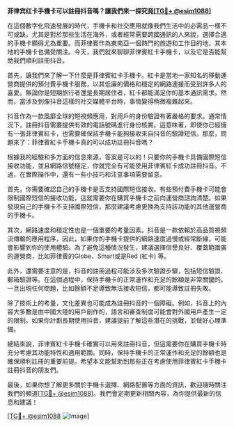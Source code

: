 **菲律宾红卡手機卡可以註冊抖音嗎？讓我們來一探究竟[[TG💪+ @esim1088](https://t.me/s/esim1088)]**

在這個數字化飛速發展的時代，手機卡和社交應用就像我們生活中的必需品一樣不可或缺。尤其是對於那些生活在海外，或者經常需要跨國通訊的人來說，選擇合適的手機卡顯得尤為重要。而菲律賓作為東南亞一個熱門的旅遊和工作目的地，其本地的手機卡也備受關注。今天，我們就來聊聊菲律賓紅卡手機卡，以及它是否能幫助我們順利註冊抖音。

首先，讓我們來了解一下什麼是菲律賓紅卡手機卡。紅卡是當地一家知名的移動運營商提供的預付費手機卡服務，以其低廉的價格和穩定的網路連接而受到許多人的喜愛。無論你是短期旅行者還是長期居住者，紅卡都能滿足你的基本通訊需求。然而，當涉及到像抖音這樣的社交媒體平台時，事情變得稍微複雜起來。

抖音作為一款風靡全球的短視頻應用，對用戶的身份驗證有著嚴格的要求。通常情況下，註冊抖音需要提供有效的電話號碼進行身份核實。這意味著，即使你已經擁有一張菲律賓紅卡，也需要確保該手機卡能夠接收來自抖音的驗證短信。那麼，問題來了：菲律賓紅卡手機卡真的可以成功註冊抖音嗎？

根據我的經驗和多方面的信息來源，答案是可以的！只要你的手機卡具備國際短信接收功能，並且網路信號穩定，你就完全有可能使用菲律賓紅卡成功註冊抖音。不過，在實際操作中，還有一些小技巧和注意事項需要留意。

首先，你需要確認自己的手機卡是否支持國際短信接收。有些預付費手機卡可能會限制國際短信的接收功能，這就需要你在購買手機卡之前向運營商諮詢清楚。如果發現自己的手機卡不支持國際短信，那麼建議考慮更換為支持該功能的其他運營商的手機卡。

其次，網路速度和穩定性也是一個重要的考量因素。抖音是一款依賴於高品質視頻流傳輸的應用程序，因此，如果你的手機卡提供的網路速度過慢或經常斷線，可能會影響到你的使用體驗。為了避免這種情況發生，建議選擇信譽良好、覆蓋範圍廣的運營商，比如菲律賓的Globe、Smart或是Red (紅卡) 等。

此外，還需要注意的是，抖音的註冊過程可能涉及多次驗證步驟，包括短信驗證、郵箱驗證等。在這個過程中，保持手機卡的正常運作和充足的餘額是非常關鍵的。一旦出現任何問題，比如餘額不足導致無法接收短信，都可能導致註冊失敗。

除了技術上的考量，文化差異也可能成為註冊抖音的一個障礙。例如，抖音上的內容大多數是由中國大陸的用戶創作的，語言和審查制度可能會對外國用戶產生一定的限制。如果你計劃長期使用抖音，建議提前了解這些潛在的挑戰，並做好心理準備。

總結來說，菲律賓紅卡手機卡確實可以用來註冊抖音，但這需要你在購買手機卡時充分考慮其功能特性和適用範圍。同時，保持手機卡的正常運作和充足的餘額也是確保順利註冊的重要前提。希望本文能幫助到那些正在考慮使用菲律賓紅卡手機卡註冊抖音的朋友們。

最後，如果你想了解更多關於手機卡選擇、網路配置等方面的資訊，歡迎隨時關注我們的頻道[[TG💪+ @esim1088](https://t.me/s/esim1088)]。我們會定期更新相關內容，為你提供最新的信息和建議！

[[TG💪+ @esim1088](https://t.me/s/esim1088) ![Image](https://i.postimg.cc/4NQfJmqS/Snipaste-2025-05-13-00-14-12.png)]